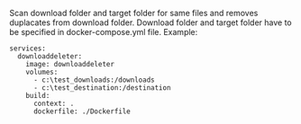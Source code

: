 Scan download folder and target folder for same files and removes duplacates from download folder.
Download folder and target folder have to be specified in docker-compose.yml file.
Example:
```
services:
  downloaddeleter:
    image: downloaddeleter
    volumes:
      - c:\test_downloads:/downloads
      - c:\test_destination:/destination
    build:
      context: .
      dockerfile: ./Dockerfile

```

